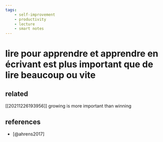 ```yaml
---
tags:
    - self-improvement
    - productivity
    - lecture
    - smart notes
---
```


# lire pour apprendre et apprendre en écrivant est plus important que de lire beaucoup ou vite

## related

[[20211226193956]] growing is more important than winning

## references
- [@ahrens2017]